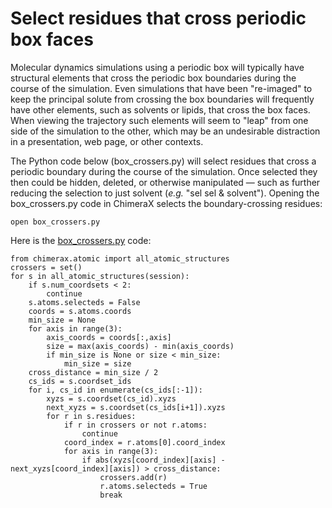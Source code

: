 # Select residues that cross periodic box faces

Molecular dynamics simulations using a periodic box will typically have structural elements that cross the periodic box boundaries during the course of the simulation.  Even simulations that have been "re-imaged" to keep the principal solute from crossing the box boundaries will frequently have other elements, such as solvents or lipids, that cross the box faces.  When viewing the trajectory such elements will seem to "leap" from one side of the simulation to the other, which may be an undesirable distraction in a presentation, web page, or other contexts.

The Python code below (box_crossers.py) will select residues that cross a periodic boundary during the course of the simulation.  Once selected they then could be hidden, deleted, or otherwise manipulated — such as further reducing the selection to just solvent (*e.g.* "sel sel & solvent").
Opening the box_crossers.py code in ChimeraX selects the boundary-crossing residues:

    open box_crossers.py

Here is the [box_crossers.py](box_crossers.py) code:

	from chimerax.atomic import all_atomic_structures
	crossers = set()
	for s in all_atomic_structures(session):
		if s.num_coordsets < 2:
			continue
		s.atoms.selecteds = False
		coords = s.atoms.coords
		min_size = None
		for axis in range(3):
			axis_coords = coords[:,axis]
			size = max(axis_coords) - min(axis_coords)
			if min_size is None or size < min_size:
				min_size = size
		cross_distance = min_size / 2
		cs_ids = s.coordset_ids
		for i, cs_id in enumerate(cs_ids[:-1]):
			xyzs = s.coordset(cs_id).xyzs
			next_xyzs = s.coordset(cs_ids[i+1]).xyzs
			for r in s.residues:
				if r in crossers or not r.atoms:
					continue
				coord_index = r.atoms[0].coord_index
				for axis in range(3):
					if abs(xyzs[coord_index][axis] - next_xyzs[coord_index][axis]) > cross_distance:
						crossers.add(r)
						r.atoms.selecteds = True
						break
